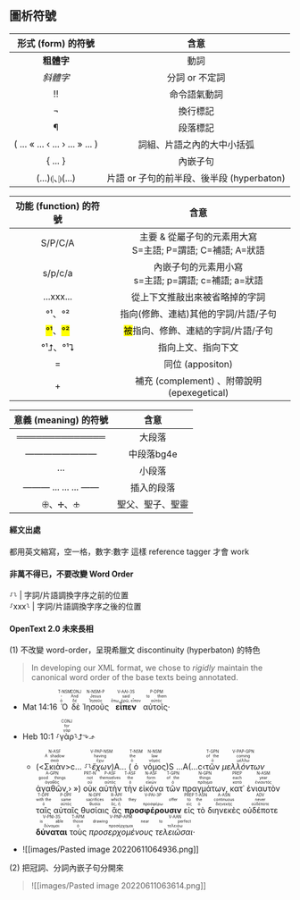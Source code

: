 
## 圖析符號


形式 (form) 的符號  | 含意 
:---: | :----: 
<strong>粗體字</strong> | 動詞 
<em>斜體字</em> | 分詞 or 不定詞
  !! | 命令語氣動詞 
 ¬ | 換行標記 
¶ | 段落標記 
 ( ... « ... ‹ ... › ... » ... )  | 詞組、片語之內的大中小括弧 
{ ... } | 內嵌子句
(...)⦇、⦈(...)  | 片語 or 子句的前半段、後半段 (hyperbaton)

功能 (function) 的符號  | 含意
:---: | :----: 
S/P/C/A| 主要 & 從屬子句的元素用大寫<br>S=主語; P=謂語; C=補語; A=狀語
s/p/c/a| 內嵌子句的元素用小寫<br>s=主語; p=謂語; c=補語; a=狀語
...xxx... | 從上下文推敲出來被省略掉的字詞
°¹、°²| 指向(修飾、連結)其他的字詞/片語/子句
<mark>°¹</mark>、<mark>°²</mark>  | <mark>被</mark>指向、修飾、連結的字詞/片語/子句
°¹⮥、°¹⮧ |  指向上文、指向下文
= |  同位 (appositon)
  +   | 補充 (complement) 、附帶說明 (epexegetical) 

意義 (meaning) 的符號  | 含意
:---: | :----: 
══════════════| 大段落
————————| 中段落bg4e
···| 小段落
——— ... ... ... —— | 插入的段落
🕀、🕂、🕁 | 聖父、聖子、聖靈


#### 經文出處
都用英文縮寫，空一格，數字:數字
這樣 reference tagger 才會 work



#### 非萬不得已，不要改變 Word Order
⸉⸊ | 字詞/片語調換字序之前的位置  
⸉xxx⸊ | 字詞/片語調換字序之後的位置


#### OpenText 2.0 未來長相
(1) 不改變 word-order，呈現希臘文 discontinuity (hyperbaton) 的特色
> In developing our XML format, we chose to *rigidly* maintain the canonical word order of the base texts being annotated.

- <rt>Mat 14:16</rt> <RUBY><ruby><ruby>Ὁ<rt>ὁ</rt></ruby><rt>-</rt></ruby><rt>T-NSM</rt></RUBY> <RUBY><ruby><ruby>δὲ<rt>δέ</rt></ruby><rt>And</rt></ruby><rt>CONJ</rt></RUBY> <RUBY><ruby><ruby>Ἰησοῦς<rt>Ἰησοῦς</rt></ruby><rt>Jesus</rt></ruby><rt>N-NSM-P</rt></RUBY> <RUBY><ruby><ruby><strong>εἶπεν</strong><rt>ἔπω, ἐρῶ, εἶπον</rt></ruby><rt>said</rt></ruby><rt>V-AAI-3S</rt></RUBY> <RUBY><ruby><ruby>αὐτοῖς·<rt>αὐτός</rt></ruby><rt>to them</rt></ruby><rt>P-DPM</rt></RUBY>  


- <rt>Heb 10:1</rt> ⸉<RUBY><ruby><ruby>γὰρ<rt>γάρ</rt></ruby><rt>for</rt></ruby><rt>CONJ</rt></RUBY>⸊⮥⬎⬏
	- (<<RUBY><ruby><ruby>Σκιὰν<rt>σκιά</rt></ruby><rt>A shadow</rt></ruby><rt>N-ASF</rt></RUBY>>c... ⸉⸊<RUBY><ruby><ruby><em>ἔχων</em><rt>ἔχω</rt></ruby><rt>having</rt></ruby><rt>V-PAP-NSM</rt></RUBY>)A... (<RUBY><ruby><ruby>ὁ<rt>ὁ</rt></ruby><rt>the</rt></ruby><rt>T-NSM</rt></RUBY> <RUBY><ruby><ruby>νόμος<rt>νόμος</rt></ruby><rt>law</rt></ruby><rt>N-NSM</rt></RUBY>)S ...A(...c‹<RUBY><ruby><ruby>τῶν<rt>ὁ</rt></ruby><rt>of the</rt></ruby><rt>T-GPN</rt></RUBY> <RUBY><ruby><ruby><em>μελλόντων</em><rt>μέλλω</rt></ruby><rt>coming</rt></ruby><rt>V-PAP-GPN</rt></RUBY> <RUBY><ruby><ruby>ἀγαθῶν,<rt>ἀγαθός</rt></ruby><rt>good things</rt></ruby><rt>A-GPN</rt></RUBY>› ») <RUBY><ruby><ruby>οὐκ<rt>οὐ</rt></ruby><rt>not</rt></ruby><rt>PRT-N</rt></RUBY> <RUBY><ruby><ruby>αὐτὴν<rt>αὐτός</rt></ruby><rt>themselves</rt></ruby><rt>P-ASF</rt></RUBY> <RUBY><ruby><ruby>τὴν<rt>ὁ</rt></ruby><rt>the</rt></ruby><rt>T-ASF</rt></RUBY> <RUBY><ruby><ruby>εἰκόνα<rt>εἰκών</rt></ruby><rt>form</rt></ruby><rt>N-ASF</rt></RUBY> <RUBY><ruby><ruby>τῶν<rt>ὁ</rt></ruby><rt>of the</rt></ruby><rt>T-GPN</rt></RUBY> <RUBY><ruby><ruby>πραγμάτων,<rt>πρᾶγμα</rt></ruby><rt>things</rt></ruby><rt>N-GPN</rt></RUBY> <RUBY><ruby><ruby>κατ᾽<rt>κατά</rt></ruby><rt>each</rt></ruby><rt>PREP</rt></RUBY> <RUBY><ruby><ruby>ἐνιαυτὸν<rt>ἐνιαυτός</rt></ruby><rt>year</rt></ruby><rt>N-ASM</rt></RUBY> <RUBY><ruby><ruby>ταῖς<rt>ὁ</rt></ruby><rt>with the</rt></ruby><rt>T-DPF</rt></RUBY> <RUBY><ruby><ruby>αὐταῖς<rt>αὐτός</rt></ruby><rt>same</rt></ruby><rt>P-DPF</rt></RUBY> <RUBY><ruby><ruby>θυσίαις<rt>θυσία</rt></ruby><rt>sacrifices</rt></ruby><rt>N-DPF</rt></RUBY> <RUBY><ruby><ruby>ἃς<rt>ὅς, ἥ</rt></ruby><rt>which</rt></ruby><rt>R-APF</rt></RUBY> <RUBY><ruby><ruby><strong>προσφέρουσιν</strong><rt>προσφέρω</rt></ruby><rt>they offer</rt></ruby><rt>V-PAI-3P</rt></RUBY> <RUBY><ruby><ruby>εἰς<rt>εἰς</rt></ruby><rt>to</rt></ruby><rt>PREP</rt></RUBY> <RUBY><ruby><ruby>τὸ<rt>ὁ</rt></ruby><rt>the</rt></ruby><rt>T-ASN</rt></RUBY> <RUBY><ruby><ruby>διηνεκὲς<rt>διηνεκής</rt></ruby><rt>continuous</rt></ruby><rt>A-ASN</rt></RUBY> <RUBY><ruby><ruby>οὐδέποτε<rt>οὐδέποτε</rt></ruby><rt>never</rt></ruby><rt>ADV</rt></RUBY> <RUBY><ruby><ruby><strong>δύναται</strong><rt>δύναμαι</rt></ruby><rt>is able</rt></ruby><rt>V-PNI-3S</rt></RUBY> <RUBY><ruby><ruby>τοὺς<rt>ὁ</rt></ruby><rt>those</rt></ruby><rt>T-APM</rt></RUBY> <RUBY><ruby><ruby><em>προσερχομένους</em><rt>προσέρχομαι</rt></ruby><rt>drawing near</rt></ruby><rt>V-PNP-APM</rt></RUBY> <RUBY><ruby><ruby><em>τελειῶσαι·</em><rt>τελειόω</rt></ruby><rt>to perfect</rt></ruby><rt>V-AAN</rt></RUBY> 
- ![[images/Pasted image 20220611064936.png]]




(2) 把冠詞、分詞內嵌子句分開來
>![[images/Pasted image 20220611063614.png]]
